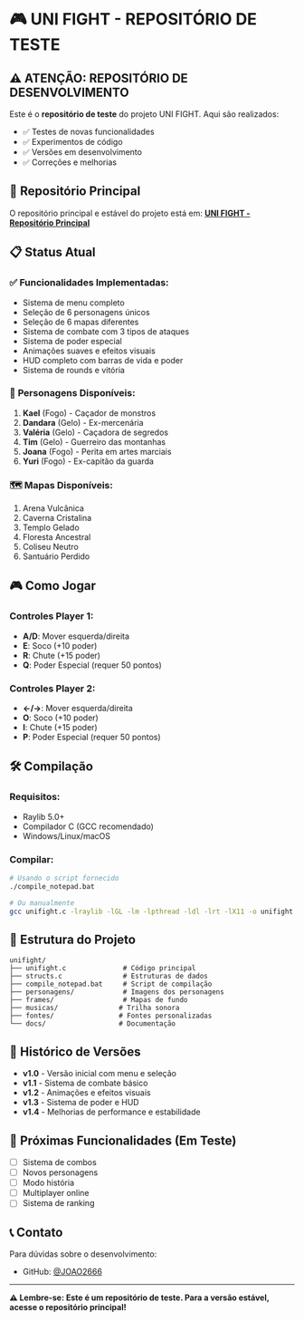 # 🎮 UNI FIGHT - REPOSITÓRIO DE TESTE

## ⚠️ **ATENÇÃO: REPOSITÓRIO DE DESENVOLVIMENTO**

Este é o **repositório de teste** do projeto UNI FIGHT. Aqui são realizados:

- ✅ Testes de novas funcionalidades
- ✅ Experimentos de código
- ✅ Versões em desenvolvimento
- ✅ Correções e melhorias

## 🔗 **Repositório Principal**

O repositório principal e estável do projeto está em:
**[UNI FIGHT - Repositório Principal](https://github.com/JOAO2666/UNIFIGHT)**

## 📋 **Status Atual**

### ✅ **Funcionalidades Implementadas:**
- Sistema de menu completo
- Seleção de 6 personagens únicos
- Seleção de 6 mapas diferentes
- Sistema de combate com 3 tipos de ataques
- Sistema de poder especial
- Animações suaves e efeitos visuais
- HUD completo com barras de vida e poder
- Sistema de rounds e vitória

### 🎯 **Personagens Disponíveis:**
1. **Kael** (Fogo) - Caçador de monstros
2. **Dandara** (Gelo) - Ex-mercenária
3. **Valéria** (Gelo) - Caçadora de segredos
4. **Tim** (Gelo) - Guerreiro das montanhas
5. **Joana** (Fogo) - Perita em artes marciais
6. **Yuri** (Fogo) - Ex-capitão da guarda

### 🗺️ **Mapas Disponíveis:**
1. Arena Vulcânica
2. Caverna Cristalina
3. Templo Gelado
4. Floresta Ancestral
5. Coliseu Neutro
6. Santuário Perdido

## 🎮 **Como Jogar**

### **Controles Player 1:**
- **A/D**: Mover esquerda/direita
- **E**: Soco (+10 poder)
- **R**: Chute (+15 poder)
- **Q**: Poder Especial (requer 50 pontos)

### **Controles Player 2:**
- **←/→**: Mover esquerda/direita
- **O**: Soco (+10 poder)
- **I**: Chute (+15 poder)
- **P**: Poder Especial (requer 50 pontos)

## 🛠️ **Compilação**

### **Requisitos:**
- Raylib 5.0+
- Compilador C (GCC recomendado)
- Windows/Linux/macOS

### **Compilar:**
```bash
# Usando o script fornecido
./compile_notepad.bat

# Ou manualmente
gcc unifight.c -lraylib -lGL -lm -lpthread -ldl -lrt -lX11 -o unifight
```

## 📁 **Estrutura do Projeto**

```
unifight/
├── unifight.c              # Código principal
├── structs.c               # Estruturas de dados
├── compile_notepad.bat     # Script de compilação
├── personagens/            # Imagens dos personagens
├── frames/                 # Mapas de fundo
├── musicas/               # Trilha sonora
├── fontes/                # Fontes personalizadas
└── docs/                  # Documentação
```

## 🔄 **Histórico de Versões**

- **v1.0** - Versão inicial com menu e seleção
- **v1.1** - Sistema de combate básico
- **v1.2** - Animações e efeitos visuais
- **v1.3** - Sistema de poder e HUD
- **v1.4** - Melhorias de performance e estabilidade

## 🚀 **Próximas Funcionalidades (Em Teste)**

- [ ] Sistema de combos
- [ ] Novos personagens
- [ ] Modo história
- [ ] Multiplayer online
- [ ] Sistema de ranking

## 📞 **Contato**

Para dúvidas sobre o desenvolvimento:
- GitHub: [@JOAO2666](https://github.com/JOAO2666)

---

**⚠️ Lembre-se: Este é um repositório de teste. Para a versão estável, acesse o repositório principal!** 
